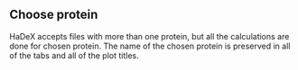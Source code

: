 ## Choose protein

HaDeX accepts files with more than one protein, but all the calculations are done for chosen protein. 
The name of the chosen protein is preserved in all of the tabs and all of the plot titles. 
